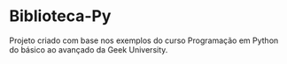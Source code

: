 # Biblioteca-Py

Projeto criado com base nos exemplos do curso Programação em Python do básico ao avançado da Geek University.
